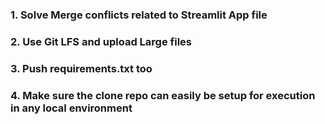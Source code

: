 ### 1. Solve Merge conflicts related to Streamlit App file
### 2. Use Git LFS and upload Large files 
### 3. Push requirements.txt too
### 4. Make sure the clone repo can easily be setup for execution in any local environment
